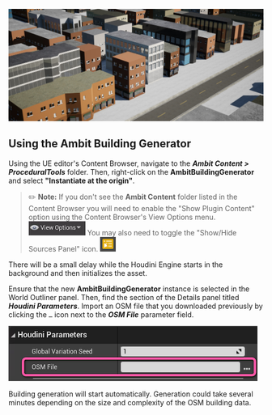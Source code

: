 ![Ambit Building Generator output](./images/city-generation/BuildingGeneratorOutput.jpg)

## Using the Ambit Building Generator

Using the UE editor's Content Browser, navigate to the _**Ambit Content > ProceduralTools**_ folder. Then, right-click on the **AmbitBuildingGenerator** and select **"Instantiate at the origin"**.

> ✏️ **Note:** If you don't see the **Ambit Content** folder listed in the Content Browser you will need to enable the "Show Plugin Content" option using the Content Browser's View Options menu. ![View Options menu](images/city-generation/ViewOptionsMenu.png) You may also need to toggle the "Show/Hide Sources Panel" icon. ![Show Sources icon](images/city-generation/ShowSourcesIcon.png)

There will be a small delay while the Houdini Engine starts in the background and then initializes the asset.

Ensure that the new **AmbitBuildingGenerator** instance is selected in the World Outliner panel. Then, find the section of the Details panel titled _**Houdini Parameters**_. Import an OSM file that you downloaded previously by clicking the `…` icon next to the _**OSM File**_ parameter field.

![OSM File parameter](images/city-generation/BuildingGen_OSMParam.png)

Building generation will start automatically. Generation could take several minutes depending on the size and complexity of the OSM building data.

